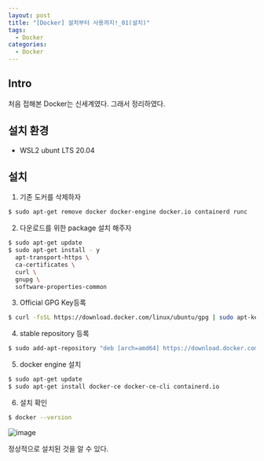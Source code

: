 ```yaml
---
layout: post
title: "[Docker] 설치부터 사용까지!_01(설치)"
tags: 
  - Docker
categories:
  - Docker
---
```


## Intro
처음 접해본 Docker는 신세계였다. 그래서 정리하였다.

## 설치 환경
- WSL2 ubunt LTS 20.04

## 설치

1. 기존 도커를 삭제하자
```bash
$ sudo apt-get remove docker docker-engine docker.io containerd runc
```

2. 다운로드를 위한 package 설치 해주자
```bash
$ sudo apt-get update
$ sudo apt-get install - y 
  apt-transport-https \
  ca-certificates \
  curl \
  gnupg \
  software-properties-common
```

3. Official GPG Key등록
```bash
$ curl -fsSL https://download.docker.com/linux/ubuntu/gpg | sudo apt-key add -
```

4. stable repository 등록
```bash
$ sudo add-apt-repository "deb [arch=amd64] https://download.docker.com/linux/ubuntu $(lsb_release -cs) stable"
```

5. docker engine 설치
```bash
$ sudo apt-get update
$ sudo apt-get install docker-ce docker-ce-cli containerd.io
```

6. 설치 확인
```bash
$ docker --version
```
![image](https://user-images.githubusercontent.com/51642448/152668784-9f8103f9-6d13-467b-9b6d-9891fa332fae.png)

정상적으로 설치된 것을 알 수 있다.